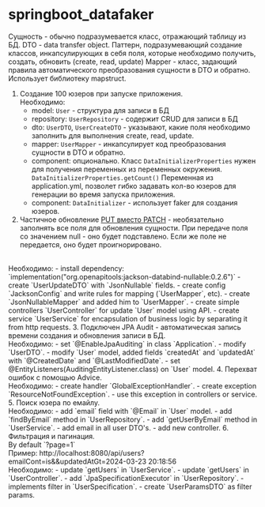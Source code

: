 # springboot_datafaker

Сущность - обычно подразумевается класс, отражающий таблицу из БД.
DTO - data transfer object. Паттерн, подразумевающий создание классов, инкапсулирующих в себя поля, которые необходимо получить, создать, обновить (create, read, update)
Mapper - класс, задающий правила автоматического преобразования сущности в DTO и обратно. Использует библиотеку mapstruct.

1. Создание 100 юзеров при запуске приложения.<br>
   Необходимо:
   - model: `User` - структура для записи в БД
   - repository: `UserRepository` - содержит CRUD для записи в БД
   - dto: `UserDTO`, `UserCreateDTO` - указывают, какие поля необходимо заполнить для выполнения create, read, update.
   - mapper: `UserMapper` - инкапсулирует код преобразования сущности в DTO и обратно.
   - component: опционально. Класс `DataInitializerProperties` нужен для получения переменных из переменных окружения. `DataInitializerProperties.getCount()` Переменная из application.yml, позволет гибко задавать кол-во юзеров для генерации во время запуска приложения.
   - component: `DataInitializer` - использует faker для создания юзеров.
2. Частичное обновление [PUT вместо PATCH](https://kdrozd-pl.translate.goog/how-to-perform-a-partial-update-patch-with-explicit-null/?_x_tr_sl=auto&_x_tr_tl=ru&_x_tr_hl=ru) - необязательно заполнять все поля для обновления сущности. При передаче поля со значением null - оно будет подставлено. Если же поле не передается, оно будет проигнорировано.
<br>
    Необходимо:
    - install dependency: `implementation("org.openapitools:jackson-databind-nullable:0.2.6")`
    - create `UserUpdateDTO` with `JsonNullable` fields.
    - create config `JacksonConfig` and write rules for mapping (`UserMapper`, etc).
    - create `JsonNullableMapper` and added him to `UserMapper`.
    - create simple controllers `UserController` for update `User` model using API.
    - create service `UserService` for encapsulation of business logic by separating it from http requests.
3. Подключен JPA Audit - автоматическая запись времени создания и обновления записи в БД.<br>
    Необходимо:
    - set `@EnableJpaAuditing` in class `Application`.
    - modify `UserDTO`.
    - modify `User` model, added fields `createdAt` and `updatedAt` with `@CreatedDate` and `@LastModifiedDate`.
    - set @EntityListeners(AuditingEntityListener.class) on `User` model.
4. Перехват ошибок с помощью Advice.<br>
    Необходимо:
    - create handler `GlobalExceptionHandler`.
    - create exception `ResourceNotFoundException`.
    - use this exception in controllers or service.
5. Поиск юзера по емайлу.<br>
   Необходимо:
   - add `email` field with `@Email` in `User` model.
   - add `findByEmail` method in `UserRepository`.
   - add `getUserByEmail` method in `UserService`.
   - add email in all user DTO's.
   - add new controller.
6. Фильтрация и пагинация.<br>
By default `?page=1`<br>
Пример: http://localhost:8080/api/users?emailCont=is&&updatedAtGt=2024-03-23 20:18:56<br>
    Необходимо:
    - update `getUsers` in `UserService`.
    - update `getUsers` in `UserController`.
    - add `JpaSpecificationExecutor<User>` in `UserRepository`.
    - implements filter in `UserSpecification`.
    - create `UserParamsDTO` as filter params.
